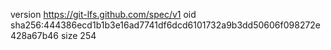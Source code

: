 version https://git-lfs.github.com/spec/v1
oid sha256:444386ecd1b1b3e16ad7741df6dcd6101732a9b3dd50606f098272e428a67b46
size 254
